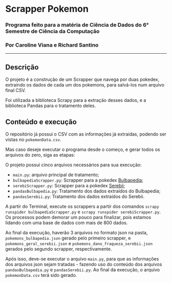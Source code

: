 # Scrapper Pokemon
### Programa feito para a matéria de Ciência de Dados do 6° Semestre de Ciência da Computação

### Por Caroline Viana e Richard Santino

---

## Descrição
O projeto é a construção de um Scrapper que navega por duas pokedex, extraindo os dados de cada um dos pokemons, para salvá-los num arquivo final CSV.

Foi utilizada a biblioteca Scrapy para a extração desses dados, e a biblioteca Pandas para o tratamento deles.

## Conteúdo e execução

O repositório já possui o CSV com as informações já extraidas, podendo ser vistas no `pokemonData.csv`.

Mas caso deseje executar o programa desde o começo, e gerar todos os arquivos do zero, siga as etapas:

O projeto possui cinco arquivos necessários para sua execução:
- `main.py`: arquivo principal de tratamento;
- `bulbapediaScrapper.py`: Scrapper para a pokedex [Bulbapedia](https://bulbapedia.bulbagarden.net/wiki/List_of_Pok%C3%A9mon_by_National_Pok%C3%A9dex_number);
- `serebiScrapper.py`: Scrapper para a pokedex [Serebii](https://www.serebii.net/pokemon/nationalpokedex.shtml);
- `pandasBulbapedia.py`: Tratamento dos dados extraídos do Bulbapedia;
- `pandasSerebii.py`: Tratamento dos dados extraídos do Serebii.

A partir do Terminal, execute os scrappers a partir dos comandos `scrapy runspider bulbapediaScrapper.py` e `scrapy runspider serebiScrapper.py`. Os processos podem demorar um pouco para finalizar, pois estamos lidando com uma base de dados com mais de 800 dados.

Ao final da execução, haverão 3 arquivos no formato json na pasta, `pokemons_bulbapedia.json` gerado pelo primeiro scrapper, e `pokemons_geral_serebii.json` e `pokemons_dano_fraqueza_serebii.json` gerados pelo segundo scrapper, respectivamente.

Após isso, deve-se executar o arquivo `main.py`, para que as informações dos arquivos json sejam tratadas - fazendo uso do conteúdo dos arquivos `pandasBulbapedia.py` e `pandasSerebii.py`. Ao final da execução, o arquivo `pokemonData.csv` terá sido gerado.
